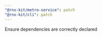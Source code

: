 ```yaml
---
"@rnx-kit/metro-service": patch
"@rnx-kit/cli": patch
---
```


Ensure dependencies are correctly declared
